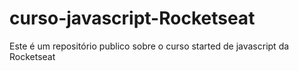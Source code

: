  # curso-javascript-Rocketseat 
Este é um repositório publico sobre o curso started de javascript da Rocketseat
